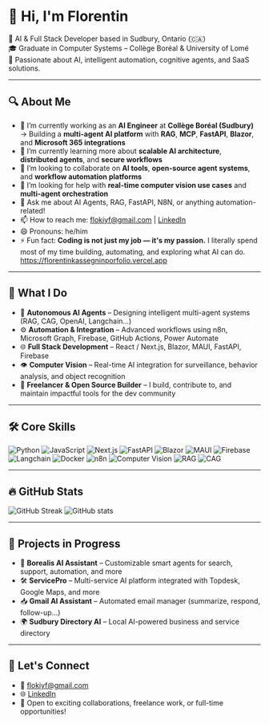 # 👋 Hi, I'm Florentin

🚀 AI & Full Stack Developer based in Sudbury, Ontario (🇨🇦)  
🎓 Graduate in Computer Systems – Collège Boréal & University of Lomé  
🧠 Passionate about AI, intelligent automation, cognitive agents, and SaaS solutions.

---

## 🔍 About Me

- 🔭 I’m currently working as an **AI Engineer** at **Collège Boréal (Sudbury)**  
  → Building a **multi-agent AI platform** with **RAG**, **MCP**, **FastAPI**, **Blazor**, and **Microsoft 365 integrations**
- 🌱 I’m currently learning more about **scalable AI architecture**, **distributed agents**, and **secure workflows**
- 👯 I’m looking to collaborate on **AI tools**, **open-source agent systems**, and **workflow automation platforms**
- 🤔 I’m looking for help with **real-time computer vision use cases** and **multi-agent orchestration**
- 💬 Ask me about AI Agents, RAG, FastAPI, N8N, or anything automation-related!
- 📫 How to reach me: [flokiyf@gmail.com](mailto:flokiyf@gmail.com) | [LinkedIn](https://www.linkedin.com/in/florentin-kassegni)
- 😄 Pronouns: he/him
- ⚡ Fun fact: **Coding is not just my job — it's my passion.** I literally spend most of my time building, automating, and exploring what AI can do.
https://florentinkassegninporfolio.vercel.app
---

## 🧩 What I Do

- 🤖 **Autonomous AI Agents** – Designing intelligent multi-agent systems (RAG, CAG, OpenAI, Langchain…)
- ⚙️ **Automation & Integration** – Advanced workflows using n8n, Microsoft Graph, Firebase, GitHub Actions, Power Automate
- 🌐 **Full Stack Development** – React / Next.js, Blazor, MAUI, FastAPI, Firebase
- 👁️ **Computer Vision** – Real-time AI integration for surveillance, behavior analysis, and object recognition
- 💼 **Freelancer & Open Source Builder** – I build, contribute to, and maintain impactful tools for the dev community

---

## 🛠️ Core Skills

![Python](https://img.shields.io/badge/-Python-333?style=flat&logo=python)
![JavaScript](https://img.shields.io/badge/-JavaScript-333?style=flat&logo=javascript)
![Next.js](https://img.shields.io/badge/-Next.js-333?style=flat&logo=next.js)
![FastAPI](https://img.shields.io/badge/-FastAPI-333?style=flat&logo=fastapi)
![Blazor](https://img.shields.io/badge/-Blazor-333?style=flat&logo=blazor)
![MAUI](https://img.shields.io/badge/-MAUI-333?style=flat&logo=microsoft)
![Firebase](https://img.shields.io/badge/-Firebase-333?style=flat&logo=firebase)
![Langchain](https://img.shields.io/badge/-Langchain-333?style=flat&logo=openai)
![Docker](https://img.shields.io/badge/-Docker-333?style=flat&logo=docker)
![n8n](https://img.shields.io/badge/-n8n-333?style=flat&logo=n8n)
![Computer Vision](https://img.shields.io/badge/-Computer%20Vision-333?style=flat&logo=opencv)
![RAG](https://img.shields.io/badge/-RAG-333?style=flat&logo=openai)
![CAG](https://img.shields.io/badge/-CAG-333?style=flat&logo=openai)

---

## 🔥 GitHub Stats

![GitHub Streak](https://github-readme-streak-stats.herokuapp.com?user=flokiyf&theme=default)
![GitHub stats](https://github-readme-stats.vercel.app/api?username=flokiyf&show_icons=true&hide_title=true&count_private=true&include_all_commits=true)

---

## 🚧 Projects in Progress

- 🧠 **Borealis AI Assistant** – Customizable smart agents for search, support, automation, and more
- 🛠 **ServicePro** – Multi-service AI platform integrated with Topdesk, Google Maps, and more
- 📥 **Gmail AI Assistant** – Automated email manager (summarize, respond, follow-up…)
- 🌍 **Sudbury Directory AI** – Local AI-powered business and service directory

---

## 💬 Let's Connect

- 📧 [flokiyf@gmail.com](mailto:flokiyf@gmail.com)
- 🌐 [LinkedIn](https://www.linkedin.com/in/florentin-kassegni)
- 🤝 Open to exciting collaborations, freelance work, or full-time opportunities!
